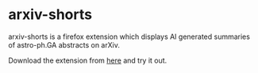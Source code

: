 # arxiv-shorts
arxiv-shorts is a firefox extension which displays AI generated summaries of astro-ph.GA abstracts on arXiv.

Download the extension from [here](extension/2ef7051220f4409e8238-0.1.1.xpi) and try it out. 
